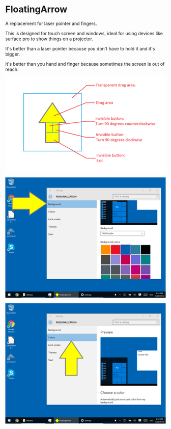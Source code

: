 # FloatingArrow
A replacement for laser pointer and fingers.

This is designed for touch screen and windows, ideal for using devices like surface pro to show things on a projector.

It's better than a laser pointer because you don't have to hold it and it's bigger.

It's better than you hand and finger because sometimes the screen is out of reach.

![Screenshot](https://github.com/mairen/FloatingArrow/blob/master/Screenshots/instructions.png?raw=true)

![Screenshot](https://github.com/mairen/FloatingArrow/blob/master/Screenshots/1.png?raw=true)

![Screenshot](https://github.com/mairen/FloatingArrow/blob/master/Screenshots/2.png?raw=true)

